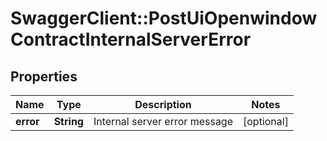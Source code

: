 # SwaggerClient::PostUiOpenwindowContractInternalServerError

## Properties
Name | Type | Description | Notes
------------ | ------------- | ------------- | -------------
**error** | **String** | Internal server error message | [optional] 


